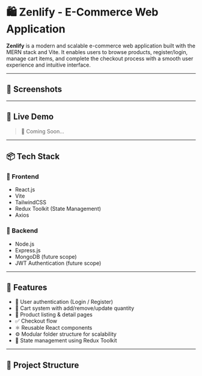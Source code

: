 # 🛍️ Zenlify - E-Commerce Web Application

**Zenlify** is a modern and scalable e-commerce web application built with the MERN stack and Vite. It enables users to browse products, register/login, manage cart items, and complete the checkout process with a smooth user experience and intuitive interface.

---

## 📸 Screenshots

<!-- Add screenshots here if you have them -->
<!-- ![Home Page](screenshots/home.png) -->
<!-- ![Product Page](screenshots/product.png) -->

---

## 🚀 Live Demo

> 🧪 Coming Soon...

---

## 📦 Tech Stack

### 🔹 Frontend
- React.js
- Vite
- TailwindCSS
- Redux Toolkit (State Management)
- Axios

### 🔹 Backend
- Node.js
- Express.js
- MongoDB (future scope)
- JWT Authentication (future scope)

---

## 🌟 Features

- 🔐 User authentication (Login / Register)
- 🛒 Cart system with add/remove/update quantity
- 📄 Product listing & detail pages
- ✅ Checkout flow
- ⚛️ Reusable React components
- ⚙️ Modular folder structure for scalability
- 🔄 State management using Redux Toolkit

---

## 📁 Project Structure

